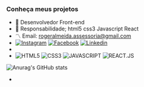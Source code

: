 ### Conheça meus projetos

- 🔭 Desenvolvedor Front-end
- 🌱 Responsabilidade; html5 css3 Javascript React
- 〽️ Email: rogeralmeida.assessoria@gmail.com
- [![Instagram](https://img.shields.io/badge/Instagram-E4405F?style=for-the-badge&logo=instagram&logoColor=white)](https://www.instagram.com/) [![Facebook](https://img.shields.io/badge/Facebook-1877F2?style=for-the-badge&logo=facebook&logoColor=white)](https://web.facebook.com/roger.almeidaprogramdor/)
[![Linkedin](https://img.shields.io/badge/LinkedIn-0077B5?style=for-the-badge&logo=linkedin&logoColor=white)](https://www.linkedin.com/in/rogerio-tech/)
-
- ![HTML5](https://img.shields.io/badge/HTML5-E34F26?style=for-the-badge&logo=html5&logoColor=white)
![CSS3](https://img.shields.io/badge/CSS3-1572B6?style=for-the-badge&logo=css3&logoColor=white)
![JAVASCRIPT](https://img.shields.io/badge/JavaScript-F7DF1E?style=for-the-badge&logo=javascript&logoColor=black)
![REACT.JS](https://img.shields.io/badge/React-20232A?style=for-the-badge&logo=react&logoColor=61DAFB)



![Anurag's GitHub stats](https://github-readme-stats.vercel.app/api?username=anuraghazra&show_icons=true&theme=radical)

- 



